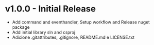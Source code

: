 # v1.0.0 - Initial Release

- Add command and eventhandler, Setup workflow and Release nuget package
- Add initial library sln and csproj
- Adicione .gitattributes, .gitignore, README.md e LICENSE.txt